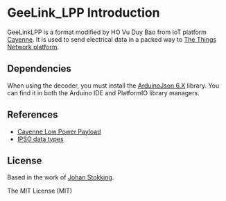 # GeeLink_LPP Introduction

GeeLinkLPP is a format modified by HO Vu Duy Bao from IoT platform [Cayenne](https://mydevices.com/cayenne/features/). It is used to send electrical data in a packed way to [The Things Network platform](https://www.thethingsnetwork.org).

## Dependencies

When using the decoder, you must install the [ArduinoJson 6.X](https://arduinojson.org/) library. You can find it in both the Arduino IDE and PlatformIO library managers.

## References

* [Cayenne Low Power Payload](https://mydevices.com/cayenne/docs/#lora-cayenne-low-power-payload)
* [IPSO data types](http://openmobilealliance.org/wp/OMNA/LwM2M/LwM2MRegistry.html#extlabel)

## License

Based in the work of [Johan Stokking](https://github.com/TheThingsNetwork/arduino-device-lib).

The MIT License (MIT)
